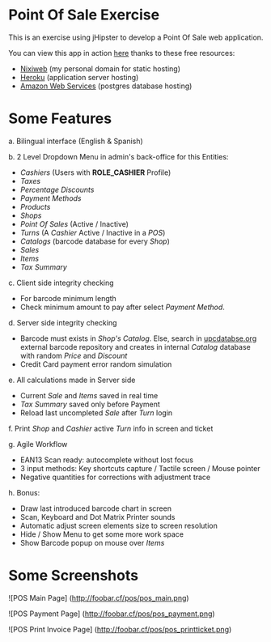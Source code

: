 # Point Of Sale Exercise

This is an exercise using jHipster to develop a Point Of Sale web application.

You can view this app in action [here](http://foobar.cf/pos) thanks to these free resources:

* [Nixiweb](http://www.nixiweb.com) (my personal domain for static hosting)
* [Heroku](https://www.heroku.com/) (application server hosting)
* [Amazon Web Services](https://aws.amazon.com/free/) (postgres database hosting)

# Some Features

a. Bilingual interface (English & Spanish)

b. 2 Level Dropdown Menu in admin's back-office for this Entities:

* _Cashiers_ (Users with **ROLE_CASHIER** Profile)
* _Taxes_
* _Percentage Discounts_
* _Payment Methods_
* _Products_
* _Shops_
* _Point Of Sales_ (Active / Inactive)
* _Turns_ (A _Cashier_ Active / Inactive in a _POS_)
* _Catalogs_ (barcode database for every _Shop_)
* _Sales_
* _Items_
* _Tax Summary_

c. Client side integrity checking

* For barcode minimum length
* Check minimum amount to pay after select _Payment Method_.

d. Server side integrity checking

* Barcode must exists in _Shop's_ _Catalog_. Else, search in [upcdatabse.org](http://upcdatabase.org/random) external barcode repository and creates in internal _Catalog_ database with random _Price_ and _Discount_
* Credit Card payment error random simulation

e. All calculations made in Server side

* Current _Sale_ and _Items_ saved in real time
* _Tax Summary_ saved only before Payment
* Reload last uncompleted _Sale_ after _Turn_ login

f. Print _Shop_ and _Cashier_ active _Turn_ info in screen and ticket

g. Agile Workflow

* EAN13 Scan ready: autocomplete without lost focus
* 3 input methods: Key shortcuts capture / Tactile screen / Mouse pointer
* Negative quantities for corrections with adjustment trace

h. Bonus:

* Draw last introduced barcode chart in screen
* Scan, Keyboard and Dot Matrix Printer sounds
* Automatic adjust screen elements size to screen resolution
* Hide / Show Menu to get some more work space
* Show Barcode popup on mouse over _Items_

# Some Screenshots

![POS Main Page]
(http://foobar.cf/pos/pos_main.png)

![POS Payment Page]
(http://foobar.cf/pos/pos_payment.png)

![POS Print Invoice Page]
(http://foobar.cf/pos/pos_printticket.png)